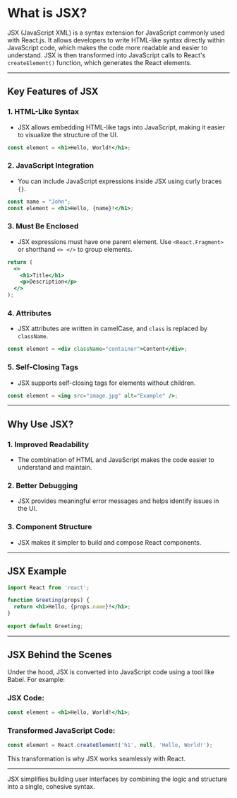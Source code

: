 # What is JSX?

JSX (JavaScript XML) is a syntax extension for JavaScript commonly used with React.js. It allows developers to write HTML-like syntax directly within JavaScript code, which makes the code more readable and easier to understand. JSX is then transformed into JavaScript calls to React's `createElement()` function, which generates the React elements.

---

## Key Features of JSX

### 1. **HTML-Like Syntax**
   - JSX allows embedding HTML-like tags into JavaScript, making it easier to visualize the structure of the UI.
   ```jsx
   const element = <h1>Hello, World!</h1>;
   ```

### 2. **JavaScript Integration**
   - You can include JavaScript expressions inside JSX using curly braces `{}`.
   ```jsx
   const name = "John";
   const element = <h1>Hello, {name}!</h1>;
   ```

### 3. **Must Be Enclosed**
   - JSX expressions must have one parent element. Use `<React.Fragment>` or shorthand `<> </>` to group elements.
   ```jsx
   return (
     <>
       <h1>Title</h1>
       <p>Description</p>
     </>
   );
   ```

### 4. **Attributes**
   - JSX attributes are written in camelCase, and `class` is replaced by `className`.
   ```jsx
   const element = <div className="container">Content</div>;
   ```

### 5. **Self-Closing Tags**
   - JSX supports self-closing tags for elements without children.
   ```jsx
   const element = <img src="image.jpg" alt="Example" />;
   ```

---

## Why Use JSX?

### 1. **Improved Readability**
   - The combination of HTML and JavaScript makes the code easier to understand and maintain.

### 2. **Better Debugging**
   - JSX provides meaningful error messages and helps identify issues in the UI.

### 3. **Component Structure**
   - JSX makes it simpler to build and compose React components.

---

## JSX Example

```jsx
import React from 'react';

function Greeting(props) {
  return <h1>Hello, {props.name}!</h1>;
}

export default Greeting;
```

---

## JSX Behind the Scenes

Under the hood, JSX is converted into JavaScript code using a tool like Babel. For example:

### JSX Code:
```jsx
const element = <h1>Hello, World!</h1>;
```

### Transformed JavaScript Code:
```javascript
const element = React.createElement('h1', null, 'Hello, World!');
```

This transformation is why JSX works seamlessly with React.

---

JSX simplifies building user interfaces by combining the logic and structure into a single, cohesive syntax.
